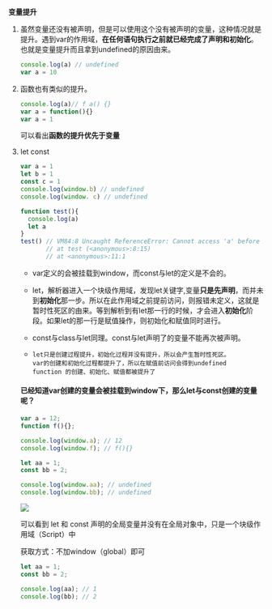 **变量提升**

1. 虽然变量还没有被声明，但是可以使用这个没有被声明的变量，这种情况就是提升。遇到var的作用域，**在任何语句执行之前就已经完成了声明和初始化**。也就是变量提升而且拿到undefined的原因由来。

   ```js
   console.log(a) // undefined
   var a = 10
   ```

2. 函数也有类似的提升。

   ```js
   console.log(a)// f a() {}
   var a = function(){}
   var a = 1
   ```

   可以看出**函数的提升优先于变量**

3. let const

   ```js
   var a = 1
   let b = 1
   const c = 1
   console.log(window.b) // undefined
   console.log(window. c) // undefined
   
   function test(){
     console.log(a)
     let a
   }
   test() // VM84:8 Uncaught ReferenceError: Cannot access 'a' before initialization
          // at test (<anonymous>:8:15)
          // at <anonymous>:11:1
   ```

   - var定义的会被挂载到window，而const与let的定义是不会的。

   - let，解析器进入一个块级作用域，发现let关键字,变量**只是先声明**，而并未到**初始化**那一步。所以在此作用域之前提前访问，则报错未定义，这就是暂时性死区的由来。等到解析到有let那一行的时候，才会进入**初始化**阶段。如果let的那一行是赋值操作，则初始化和赋值同时进行。

   - const与class与let同理。const与let声明了的变量不能再次被声明。

   - ```
     let只是创建过程提升，初始化过程并没有提升，所以会产生暂时性死区。
     var的创建和初始化过程都提升了，所以在赋值前访问会得到undefined
     function 的创建、初始化、赋值都被提升了
     ```

   #### 已经知道var创建的变量会被挂载到window下，那么let与const创建的变量呢？

   ```js
   var a = 12;
   function f(){};
   
   console.log(window.a); // 12
   console.log(window.f); // f(){}
   ```

   ```js
   let aa = 1;
   const bb = 2;
   
   console.log(window.aa); // undefined
   console.log(window.bb); // undefined
   ```

   ![](./../assets/const，let.png)

   可以看到 let 和 const 声明的全局变量并没有在全局对象中，只是一个块级作用域（Script）中

   获取方式：不加window（global）即可

   ```js
   let aa = 1;
   const bb = 2;
   
   console.log(aa); // 1
   console.log(bb); // 2
   ```